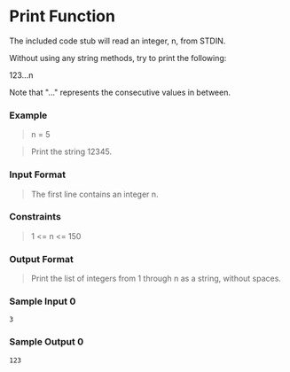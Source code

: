 # Print Function

The included code stub will read an integer, n, from STDIN.

Without using any string methods, try to print the following:

123...n

Note that "..." represents the consecutive values in between.

### Example
> n = 5

> Print the string 12345.

### Input Format

> The first line contains an integer n.

### Constraints
> 1 <= n <= 150

### Output Format

> Print the list of integers from 1 through n as a string, without spaces.

### Sample Input 0
```
3
```
### Sample Output 0
```
123
```